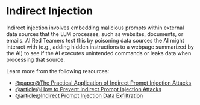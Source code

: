 # Indirect Injection

Indirect injection involves embedding malicious prompts within external data sources that the LLM processes, such as websites, documents, or emails. AI Red Teamers test this by poisoning data sources the AI might interact with (e.g., adding hidden instructions to a webpage summarized by the AI) to see if the AI executes unintended commands or leaks data when processing that source.

Learn more from the following resources:

- [@paper@The Practical Application of Indirect Prompt Injection Attacks](https://www.researchgate.net/publication/382692833_The_Practical_Application_of_Indirect_Prompt_Injection_Attacks_From_Academia_to_Industry)
- [@article@How to Prevent Indirect Prompt Injection Attacks](https://www.cobalt.io/blog/how-to-prevent-indirect-prompt-injection-attacks)
- [@article@Indirect Prompt Injection Data Exfiltration](https://embracethered.com/blog/posts/2024/chatgpt-macos-app-persistent-data-exfiltration/)
